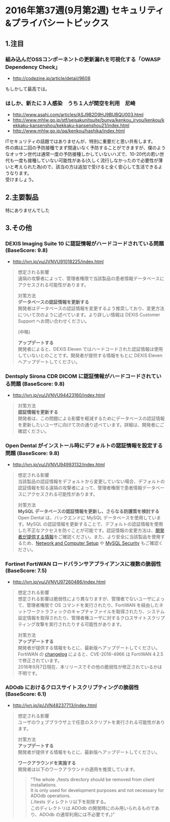 2016年第37週(9月第2週) セキュリティ&プライバシートピックス
===

1.注目
---

### 組み込んだOSSコンポーネントの更新漏れを可視化する「OWASP Dependency Check」

+ <http://codezine.jp/article/detail/9608>

もしかして最高では。

### はしか、新たに３人感染　うち１人が関空を利用　尼崎

+ <http://www.asahi.com/articles/ASJ9B2D9HJ9BUBQU003.html>
+ <http://www.mhlw.go.jp/stf/seisakunitsuite/bunya/kenkou_iryou/kenkou/kekkaku-kansenshou/kekkaku-kansenshou21/index.html>
+ <http://www.mhlw.go.jp/qa/kenkou/hashika/index.html>

ITセキュリティの話題ではありませんが、特別に重要だと思い共有します。  
件の病は二回の予防接種でまず間違いなく予防することができますが、僕のようなオッサン世代は通常一度の予防接種しかしていないハズで、10-20代の若い世代も一度も接種していない可能性がある(久しく流行しなかったので必要性が薄いと考えられた為)ので、該当の方は追加で受けると全く安心して生活できるようなります。  
受けましょう。

2.主要製品
---

特にありませんでした

3.その他
---

### DEXIS Imaging Suite 10 に認証情報がハードコードされている問題 (BaseScore: 9.8)

+ <http://jvn.jp/vu/JVNVU91018225/index.html>
  
> 想定される影響  
> 遠隔の攻撃者によって、管理者権限で当該製品の患者情報データベースにアクセスされる可能性があります。  
>     
> 対策方法  
> **データベースの認証情報を更新する**  
> 開発者はデータベースの認証情報を変更するよう推奨しており、変更方法について次のように述べています。より詳しい情報は DEXIS Customer Support へお問い合わせください。  
>   
> (中略)  
>   
> **アップデートする**  
> 開発者によると、DEXIS Eleven ではハードコードされた認証情報は使用していないとのことです。開発者が提供する情報をもとに DEXIS Eleven へアップデートしてください。  

### Dentsply Sirona CDR DICOM に認証情報がハードコードされている問題 (BaseScore: 9.8)

+ <http://jvn.jp/vu/JVNVU94423160/index.html>
  
> 対策方法  
> **認証情報を更新する**  
> 開発者は、この問題による影響を軽減するためにデータベースの認証情報を更新したいユーザに向けて次の通り述べています。詳細は、開発者にご確認ください。  

### Open Dental がインストール時にデフォルトの認証情報を設定する問題 (BaseScore: 9.8)

+ <http://jvn.jp/vu/JVNVU94993132/index.html>
  
> 想定される影響  
> 当該製品の認証情報をデフォルトから変更していない場合、デフォルトの認証情報を知る遠隔の攻撃者によって、管理者権限で患者情報データベースにアクセスされる可能性があります。  
>   
> 対策方法  
> **MySQL データベースの認証情報を更新し、さらなる防護策を検討する**  
> Open Dental は、バックエンドに MySQL データベースを使用しています。MySQL の認証情報を更新することで、デフォルトの認証情報を使用した不正なアクセスを防ぐことが可能です。認証情報の変更方法は、[開発者が提供する情報](http://www.opendental.com/manual/mysql.html)をご確認ください。また、より安全に当該製品を使用するため、[Network and Computer Setup](http://www.opendental.com/manual/computernetworksetup.htm) や [MySQL Security](http://www.opendental.com/manual/securitymysql.html) もご確認ください。  

### Fortinet FortiWAN ロードバランサアプライアンスに複数の脆弱性 (BaseScore: 7.5)

+ <http://jvn.jp/vu/JVNVU97260486/index.html>
  
> 想定される影響  
> 想定される影響は脆弱性により異なりますが、管理者でないユーザによって、管理者権限で OS コマンドを実行されたり、FortiWAN を経由したネットワークトラフィックのキャプチャファイルを取得されたり、システム設定情報を取得されたり、管理者権ユーザに対するクロスサイトスクリプティング攻撃を実行されたりする可能性があります。  
>   
> 対策方法  
> **アップデートする**  
> 開発者が提供する情報をもとに、最新版へアップデートしてください。  
> FortiWAN の [changelog](http://jvn.jp/vu/JVNVU97260486/index.html) によると、CVE-2016-4966 は FortiWAN 4.2.5 で修正されています。  
> 2016年9月7日現在、本リリースでその他の脆弱性が修正されているかは不明です。  

### ADOdb におけるクロスサイトスクリプティングの脆弱性 (BaseScore: 6.1)

+ <http://jvn.jp/jp/JVN48237713/index.html>
  
> 想定される影響  
> ユーザのウェブブラウザ上で任意のスクリプトを実行される可能性があります。  
>   
> 対策方法  
> **アップデートする**  
> 開発者が提供する情報をもとに、最新版へアップデートしてください。  
>   
> **ワークアラウンドを実施する**  
> 開発者は以下のワークアラウンドの適用を推奨しています。  
>   
> > "The whole ./tests directory should be removed from client installations.  
> > It is only used for development purposes and not necessary for ADOdb operations.  
> > (./tests ディレクトリ以下を削除する。  
> > このディレクトリは ADOdb の開発時にのみ用いられるものであり、ADOdb の通常利用には不必要です。)"  
